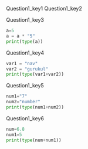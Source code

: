 Question1_key1
Question1_key2



Question1_key3


```python
a=5
a = a * "5"
print(type(a))
 ```

Question1_key4


```python
var1 = "nav"
var2 = "gurukul"
print(type(var1+var2))
 ```

Question1_key5


```python
num1="7"
num2="number"
print(type(num1+num2))
 ```

Question1_key6


```python
num=6.8
num1=5
print(type(num+num1))
 ```